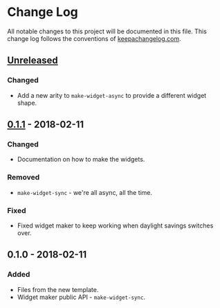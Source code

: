 # Change Log
All notable changes to this project will be documented in this file. This change log follows the conventions of [keepachangelog.com](http://keepachangelog.com/).

## [Unreleased]
### Changed
- Add a new arity to `make-widget-async` to provide a different widget shape.

## [0.1.1] - 2018-02-11
### Changed
- Documentation on how to make the widgets.

### Removed
- `make-widget-sync` - we're all async, all the time.

### Fixed
- Fixed widget maker to keep working when daylight savings switches over.

## 0.1.0 - 2018-02-11
### Added
- Files from the new template.
- Widget maker public API - `make-widget-sync`.

[Unreleased]: https://github.com/your-name/clj-statistics-fns/compare/0.1.1...HEAD
[0.1.1]: https://github.com/your-name/clj-statistics-fns/compare/0.1.0...0.1.1
